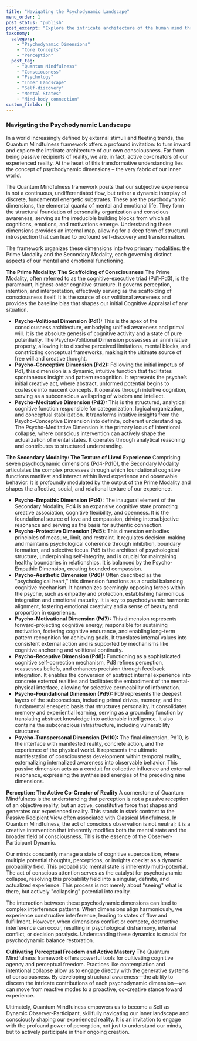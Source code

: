```yaml
---
title: "Navigating the Psychodynamic Landscape"
menu_order: 1
post_status: "publish"
post_excerpt: "Explore the intricate architecture of the human mind through the Quantum Mindfulness framework. This post delves into the ten psychodynamic dimensions that shape our reality, revealing how conscious perception actively constructs our experience. Learn to navigate your inner landscape and unlock profound personal transformation."
taxonomy:
  category:
    - "Psychodynamic Dimensions"
    - "Core Concepts"
    - "Perception"
  post_tag:
    - "Quantum Mindfulness"
    - "Consciousness"
    - "Psychology"
    - "Inner Landscape"
    - "Self-discovery"
    - "Mental States"
    - "Mind-body connection"
custom_fields: {}
---
```


### Navigating the Psychodynamic Landscape

In a world increasingly defined by external stimuli and fleeting trends, the Quantum Mindfulness framework offers a profound invitation: to turn inward and explore the intricate architecture of our own consciousness. Far from being passive recipients of reality, we are, in fact, active co-creators of our experienced reality. At the heart of this transformative understanding lies the concept of psychodynamic dimensions – the very fabric of our inner world.

The Quantum Mindfulness framework posits that our subjective experience is not a continuous, undifferentiated flow, but rather a dynamic interplay of discrete, fundamental energetic substrates. These are the psychodynamic dimensions, the elemental quanta of mental and emotional life. They form the structural foundation of personality organization and conscious awareness, serving as the irreducible building blocks from which all cognitions, emotions, and motivations emerge. Understanding these dimensions provides an internal map, allowing for a deep form of structural introspection that can lead to profound self-discovery and transformation.

The framework organizes these dimensions into two primary modalities: the Prime Modality and the Secondary Modality, each governing distinct aspects of our mental and emotional functioning.

**The Prime Modality: The Scaffolding of Consciousness**
The Prime Modality, often referred to as the cognitive-executive triad (Pd1-Pd3), is the paramount, highest-order cognitive structure. It governs perception, intention, and interpretation, effectively serving as the scaffolding of consciousness itself. It is the source of our volitional awareness and provides the baseline bias that shapes our initial Cognitive Appraisal of any situation.

*   **Psycho-Volitional Dimension (Pd1):** This is the apex of the consciousness architecture, embodying unified awareness and primal will. It is the absolute genesis of cognitive activity and a state of pure potentiality. The Psycho-Volitional Dimension possesses an annihilative property, allowing it to dissolve perceived limitations, mental blocks, and constricting conceptual frameworks, making it the ultimate source of free will and creative thought.
*   **Psycho-Conceptive Dimension (Pd2):** Following the initial impetus of Pd1, this dimension is a dynamic, intuitive function that facilitates spontaneous insight and pattern recognition. It represents the psyche’s initial creative act, where abstract, unformed potential begins to coalesce into nascent concepts. It operates through intuitive cognition, serving as a subconscious wellspring of wisdom and intellect.
*   **Psycho-Meditative Dimension (Pd3):** This is the structured, analytical cognitive function responsible for categorization, logical organization, and conceptual stabilization. It transforms intuitive insights from the Psycho-Conceptive Dimension into definite, coherent understanding. The Psycho-Meditative Dimension is the primary locus of intentional collapse, where conscious intervention can actively shape the actualization of mental states. It operates through analytical reasoning and contributes to structured understanding.

**The Secondary Modality: The Texture of Lived Experience**
Comprising seven psychodynamic dimensions (Pd4-Pd10), the Secondary Modality articulates the complex processes through which foundational cognitive functions manifest and interact within lived experience and observable behavior. It is profoundly modulated by the output of the Prime Modality and shapes the affective, social, and relational texture of our experience.

*   **Psycho-Empathic Dimension (Pd4):** The inaugural element of the Secondary Modality, Pd4 is an expansive cognitive state promoting creative association, cognitive flexibility, and openness. It is the foundational source of love and compassion, driving intersubjective resonance and serving as the basis for authentic connection.
*   **Psycho-Protective Dimension (Pd5):** This dimension embodies principles of measure, limit, and restraint. It regulates decision-making and maintains psychological coherence through inhibition, boundary formation, and selective focus. Pd5 is the architect of psychological structure, underpinning self-integrity, and is crucial for maintaining healthy boundaries in relationships. It is balanced by the Psycho-Empathic Dimension, creating bounded compassion.
*   **Psycho-Aesthetic Dimension (Pd6):** Often described as the "psychological heart," this dimension functions as a crucial balancing cognitive mechanism. It harmonizes seemingly opposing forces within the psyche, such as empathy and protection, establishing harmonious integration and emotional maturity. It is key to psychodynamic harmonic alignment, fostering emotional creativity and a sense of beauty and proportion in experience.
*   **Psycho-Motivational Dimension (Pd7):** This dimension represents forward-projecting cognitive energy, responsible for sustaining motivation, fostering cognitive endurance, and enabling long-term pattern recognition for achieving goals. It translates internal values into consistent external action and is supported by mechanisms like cognitive anchoring and volitional continuity.
*   **Psycho-Receptive Dimension (Pd8):** Functioning as a sophisticated cognitive self-correction mechanism, Pd8 refines perception, reassesses beliefs, and enhances precision through feedback integration. It enables the conversion of abstract internal experience into concrete external realities and facilitates the embodiment of the mental-physical interface, allowing for selective permeability of information.
*   **Psycho-Foundational Dimension (Pd9):** Pd9 represents the deepest layers of the subconscious, including primal drives, memory, and the fundamental energetic basis that structures personality. It consolidates memory and experiential learning, serving as a grounding function by translating abstract knowledge into actionable intelligence. It also contains the subconscious infrastructure, including vulnerability structures.
*   **Psycho-Transpersonal Dimension (Pd10):** The final dimension, Pd10, is the interface with manifested reality, concrete action, and the experience of the physical world. It represents the ultimate manifestation of consciousness development within temporal reality, externalizing internalized awareness into observable behavior. This passive dimension acts as a conduit for collective influence and external resonance, expressing the synthesized energies of the preceding nine dimensions.

**Perception: The Active Co-Creator of Reality**
A cornerstone of Quantum Mindfulness is the understanding that perception is not a passive reception of an objective reality, but an active, constitutive force that shapes and generates our experienced reality. This stands in stark contrast to the Passive Recipient View often associated with Classical Mindfulness. In Quantum Mindfulness, the act of conscious observation is not neutral; it is a creative intervention that inherently modifies both the mental state and the broader field of consciousness. This is the essence of the Observer-Participant Dynamic.

Our minds constantly manage a state of cognitive superposition, where multiple potential thoughts, perceptions, or insights coexist as a dynamic probability field. This probabilistic mental state is inherently multi-potential. The act of conscious attention serves as the catalyst for psychodynamic collapse, resolving this probability field into a singular, definite, and actualized experience. This process is not merely about "seeing" what is there, but actively "collapsing" potential into reality.

The interaction between these psychodynamic dimensions can lead to complex interference patterns. When dimensions align harmoniously, we experience constructive interference, leading to states of flow and fulfillment. However, when dimensions conflict or compete, destructive interference can occur, resulting in psychological disharmony, internal conflict, or decision paralysis. Understanding these dynamics is crucial for psychodynamic balance restoration.

**Cultivating Perceptual Freedom and Active Mastery**
The Quantum Mindfulness framework offers powerful tools for cultivating cognitive agency and perceptual freedom. Practices like contemplation and intentional collapse allow us to engage directly with the generative systems of consciousness. By developing structural awareness—the ability to discern the intricate contributions of each psychodynamic dimension—we can move from reactive modes to a proactive, co-creative stance toward experience.

Ultimately, Quantum Mindfulness empowers us to become a Self as Dynamic Observer-Participant, skillfully navigating our inner landscape and consciously shaping our experienced reality. It is an invitation to engage with the profound power of perception, not just to understand our minds, but to actively participate in their ongoing creation.